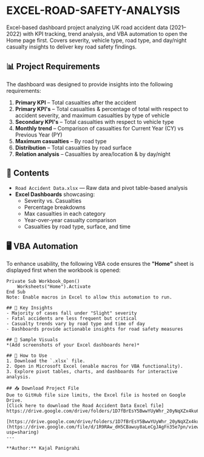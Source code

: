 # EXCEL-ROAD-SAFETY-ANALYSIS
Excel-based dashboard project analyzing UK road accident data (2021–2022) with KPI tracking, trend analysis, and VBA automation to open the Home page first. Covers severity, vehicle type, road type, and day/night casualty insights to deliver key road safety findings.
## 📊 Project Requirements
The dashboard was designed to provide insights into the following requirements:
1. **Primary KPI** – Total casualties after the accident
2. **Primary KPI's** – Total casualties & percentage of total with respect to accident severity, and maximum casualties by type of vehicle
3. **Secondary KPI's** – Total casualties with respect to vehicle type
4. **Monthly trend** – Comparison of casualties for Current Year (CY) vs Previous Year (PY)
5. **Maximum casualties** – By road type
6. **Distribution** – Total casualties by road surface
7. **Relation analysis** – Casualties by area/location & by day/night

## 📂 Contents
- `Road Accident Data.xlsx` — Raw data and pivot table-based analysis
- **Excel Dashboards** showcasing:
  - Severity vs. Casualties
  - Percentage breakdowns
  - Max casualties in each category
  - Year-over-year casualty comparison
  - Casualties by road type, surface, and time

## 🖥 VBA Automation
To enhance usability, the following VBA code ensures the **"Home"** sheet is displayed first when the workbook is opened:

```vba
Private Sub Workbook_Open()
    Worksheets("Home").Activate
End Sub
Note: Enable macros in Excel to allow this automation to run.

## 🚀 Key Insights
- Majority of cases fall under "Slight" severity  
- Fatal accidents are less frequent but critical  
- Casualty trends vary by road type and time of day  
- Dashboards provide actionable insights for road safety measures  

## 📸 Sample Visuals
*(Add screenshots of your Excel dashboards here)*

## 🔧 How to Use
1. Download the `.xlsx` file.  
2. Open in Microsoft Excel (enable macros for VBA functionality).  
3. Explore pivot tables, charts, and dashboards for interactive analysis.  

## 📥 Download Project File
Due to GitHub file size limits, the Excel file is hosted on Google Drive.  
[Click here to download the Road Accident Data Excel file]
https://drive.google.com/drive/folders/1D7fBrEsY5BwwYUyWhr_20yNqXZx4ku6b

[https://drive.google.com/drive/folders/1D7fBrEsY5BwwYUyWhr_20yNqXZx4ku6b](https://drive.google.com/file/d/1R9RAw_dH5CBawuy8aLeCgJAgFn35e7pn/view?usp=sharing)
---

**Author:** Kajal Panigrahi  

